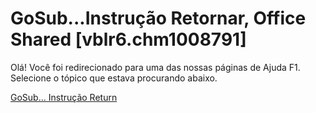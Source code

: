 
# GoSub...Instrução Retornar, Office Shared [vblr6.chm1008791]

Olá! Você foi redirecionado para uma das nossas páginas de Ajuda F1. Selecione o tópico que estava procurando abaixo.

[GoSub... Instrução Return](http://msdn.microsoft.com/library/5aafb93f-0baf-f319-d8dd-96a14095d62d%28Office.15%29.aspx)
